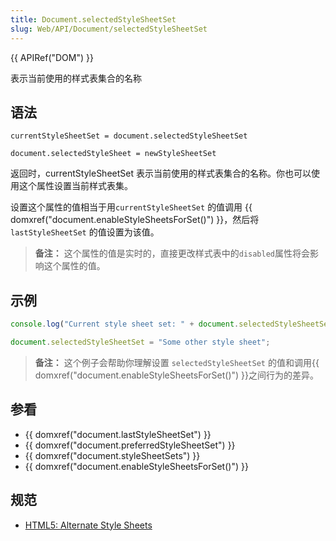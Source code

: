 ```yaml
---
title: Document.selectedStyleSheetSet
slug: Web/API/Document/selectedStyleSheetSet
---
```


{{ APIRef("DOM") }}

表示当前使用的样式表集合的名称

## 语法

```
currentStyleSheetSet = document.selectedStyleSheetSet

document.selectedStyleSheet = newStyleSheetSet
```

返回时，currentStyleSheetSet 表示当前使用的样式表集合的名称。你也可以使用这个属性设置当前样式表集。

设置这个属性的值相当于用`currentStyleSheetSet` 的值调用 {{ domxref("document.enableStyleSheetsForSet()") }}，然后将`lastStyleSheetSet` 的值设置为该值。

> **备注：** 这个属性的值是实时的，直接更改样式表中的`disabled`属性将会影响这个属性的值。

## 示例

```js
console.log("Current style sheet set: " + document.selectedStyleSheetSet);

document.selectedStyleSheetSet = "Some other style sheet";
```

> **备注：**  这个例子会帮助你理解设置 `selectedStyleSheetSet` 的值和调用{{ domxref("document.enableStyleSheetsForSet()") }}之间行为的差异。

## 参看

- {{ domxref("document.lastStyleSheetSet") }}
- {{ domxref("document.preferredStyleSheetSet") }}
- {{ domxref("document.styleSheetSets") }}
- {{ domxref("document.enableStyleSheetsForSet()") }}

## 规范

- [HTML5: Alternate Style Sheets](http://www.whatwg.org/specs/web-apps/current-work/#alternate-style-sheets)
